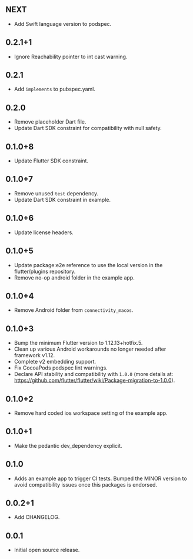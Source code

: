 ## NEXT

* Add Swift language version to podspec.

## 0.2.1+1

* Ignore Reachability pointer to int cast warning.

## 0.2.1

* Add `implements` to pubspec.yaml.

## 0.2.0

* Remove placeholder Dart file.
* Update Dart SDK constraint for compatibility with null safety.

## 0.1.0+8

* Update Flutter SDK constraint.

## 0.1.0+7

* Remove unused `test` dependency.
* Update Dart SDK constraint in example.

## 0.1.0+6

* Update license headers.

## 0.1.0+5

* Update package:e2e reference to use the local version in the flutter/plugins
  repository.
* Remove no-op android folder in the example app.

## 0.1.0+4

* Remove Android folder from `connectivity_macos`.

## 0.1.0+3

* Bump the minimum Flutter version to 1.12.13+hotfix.5.
* Clean up various Android workarounds no longer needed after framework v1.12.
* Complete v2 embedding support.
* Fix CocoaPods podspec lint warnings.
* Declare API stability and compatibility with `1.0.0` (more details at: https://github.com/flutter/flutter/wiki/Package-migration-to-1.0.0).

## 0.1.0+2

* Remove hard coded ios workspace setting of the example app.

## 0.1.0+1

* Make the pedantic dev_dependency explicit.

## 0.1.0

* Adds an example app to trigger CI tests. Bumped the MINOR version to
avoid compatibility issues once this packages is endorsed.

## 0.0.2+1

* Add CHANGELOG.

## 0.0.1

* Initial open source release.
